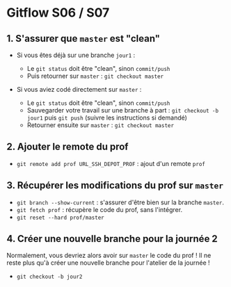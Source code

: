 # Gitflow S06 / S07

## 1. S'assurer que `master` est "clean"

* Si vous êtes déjà sur une branche `jour1` :
  * Le `git status` doit être "clean", sinon `commit/push`
  * Puis retourner sur `master` : `git checkout master`

* Si vous aviez codé directement sur `master` :
  * Le `git status` doit être "clean", sinon `commit/push`
  * Sauvegarder votre travail sur une branche à part : `git checkout -b jour1` puis `git push` (suivre les instructions si demandé)
  * Retourner ensuite sur `master` : `git checkout master`

## 2. Ajouter le remote du prof

* `git remote add prof URL_SSH_DEPOT_PROF` : ajout d'un remote `prof`

## 3. Récupérer les modifications du prof sur `master`

* `git branch --show-current` : s'assurer d'être bien sur la branche `master`.
* `git fetch prof` : récupère le code du prof, sans l'intégrer.
* `git reset --hard prof/master`

## 4. Créer une nouvelle branche pour la journée 2

Normalement, vous devriez alors avoir sur `master` le code du prof ! Il ne reste plus qu'à créer une nouvelle branche pour l'atelier de la journée !

* `git checkout -b jour2`
